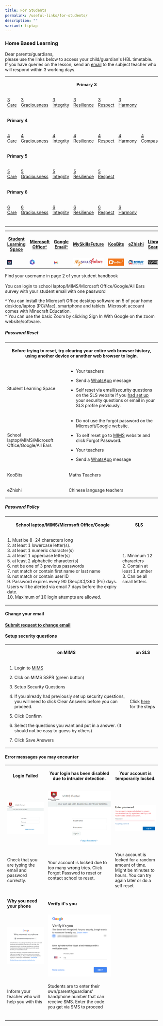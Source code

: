 ```yaml
---
title: For Students
permalink: /useful-links/for-students/
description: ""
variant: tiptap
---
```

<h3>Home Based Learning</h3>
<p>Dear parents/guardians,
<br>please use the links below to access your child/guardian's HBL timetable.
<br>If you have queries on the lesson, send an <a href="https://www.cantonmentpri.moe.edu.sg/our-school/our-staff/" rel="noopener noreferrer nofollow" target="_blank">email</a> to
the subject teacher who will respond within 3 working days.</p>
<table style="minWidth: 175px">
<colgroup>
<col>
<col>
<col>
<col>
<col>
<col>
<col>
</colgroup>
<tbody>
<tr>
<th rowspan="1" colspan="7">
<p>Primary 3</p>
</th>
</tr>
<tr>
<td rowspan="1" colspan="1">
<p><a href="https://docs.google.com/spreadsheets/d/1bcughpx3N0yEcVrZ8iqT76ZLjSGrVIKLOnUU571u0Vs/pubhtml?gid=0&amp;single=true" rel="noopener noreferrer nofollow" target="_blank">3 Care</a>
</p>
</td>
<td rowspan="1" colspan="1">
<p><a href="https://docs.google.com/spreadsheets/d/1bcughpx3N0yEcVrZ8iqT76ZLjSGrVIKLOnUU571u0Vs/pubhtml?gid=469599096&amp;single=true" rel="noopener noreferrer nofollow" target="_blank">3 Graciousness</a>
</p>
</td>
<td rowspan="1" colspan="1">
<p><a href="https://docs.google.com/spreadsheets/d/1bcughpx3N0yEcVrZ8iqT76ZLjSGrVIKLOnUU571u0Vs/pubhtml?gid=1775855043&amp;single=true" rel="noopener noreferrer nofollow" target="_blank">3 Integrity</a>
</p>
</td>
<td rowspan="1" colspan="1">
<p><a href="https://docs.google.com/spreadsheets/d/1bcughpx3N0yEcVrZ8iqT76ZLjSGrVIKLOnUU571u0Vs/pubhtml?gid=1040134881&amp;single=true" rel="noopener noreferrer nofollow" target="_blank">3 Resilience</a>
</p>
</td>
<td rowspan="1" colspan="1">
<p><a href="https://docs.google.com/spreadsheets/d/1bcughpx3N0yEcVrZ8iqT76ZLjSGrVIKLOnUU571u0Vs/pubhtml?gid=1680180060&amp;single=true" rel="noopener noreferrer nofollow" target="_blank">3 Respect</a>
</p>
</td>
<td rowspan="1" colspan="1">
<p><a href="https://docs.google.com/spreadsheets/d/1bcughpx3N0yEcVrZ8iqT76ZLjSGrVIKLOnUU571u0Vs/pubhtml?gid=389070328&amp;single=true" rel="noopener noreferrer nofollow" target="_blank">3 Harmony</a>
</p>
</td>
<td rowspan="1" colspan="1">
<p></p>
</td>
</tr>
<tr>
<td rowspan="1" colspan="7">
<p><strong>Primary 4</strong>
</p>
</td>
</tr>
<tr>
<td rowspan="1" colspan="1">
<p><a href="https://docs.google.com/spreadsheets/d/1RJ1HhtMOG4GUEmDYg0fKbhl1yo7Vb38cAPJxK_RlKCM/pubhtml?gid=0&amp;single=true" rel="noopener noreferrer nofollow" target="_blank">4 Care</a>
</p>
</td>
<td rowspan="1" colspan="1">
<p><a href="https://docs.google.com/spreadsheets/d/1RJ1HhtMOG4GUEmDYg0fKbhl1yo7Vb38cAPJxK_RlKCM/pubhtml?gid=1472675510&amp;single=true" rel="noopener noreferrer nofollow" target="_blank">4 Graciousness</a>
</p>
</td>
<td rowspan="1" colspan="1">
<p><a href="https://docs.google.com/spreadsheets/d/1RJ1HhtMOG4GUEmDYg0fKbhl1yo7Vb38cAPJxK_RlKCM/pubhtml?gid=1119276278&amp;single=true" rel="noopener noreferrer nofollow" target="_blank">4 Integrity</a>
</p>
</td>
<td rowspan="1" colspan="1">
<p><a href="https://docs.google.com/spreadsheets/d/1RJ1HhtMOG4GUEmDYg0fKbhl1yo7Vb38cAPJxK_RlKCM/pubhtml?gid=869842246&amp;single=true" rel="noopener noreferrer nofollow" target="_blank">4 Resilience</a>
</p>
</td>
<td rowspan="1" colspan="1">
<p><a href="https://docs.google.com/spreadsheets/d/1RJ1HhtMOG4GUEmDYg0fKbhl1yo7Vb38cAPJxK_RlKCM/pubhtml?gid=249488763&amp;single=true" rel="noopener noreferrer nofollow" target="_blank">4 Respect</a>
</p>
</td>
<td rowspan="1" colspan="1">
<p><a href="https://docs.google.com/spreadsheets/d/1RJ1HhtMOG4GUEmDYg0fKbhl1yo7Vb38cAPJxK_RlKCM/pubhtml?gid=765987100&amp;single=true" rel="noopener noreferrer nofollow" target="_blank">4 Harmony</a>
</p>
</td>
<td rowspan="1" colspan="1">
<p><a href="https://docs.google.com/spreadsheets/d/1RJ1HhtMOG4GUEmDYg0fKbhl1yo7Vb38cAPJxK_RlKCM/pubhtml?gid=658703075&amp;single=true" rel="noopener noreferrer nofollow" target="_blank">4 Compassion</a>
</p>
</td>
</tr>
<tr>
<td rowspan="1" colspan="7">
<p><strong>Primary 5</strong>
</p>
</td>
</tr>
<tr>
<td rowspan="1" colspan="1">
<p><a href="https://docs.google.com/spreadsheets/d/1OngDqJp5IBx1Il46X1q2ztto-6HpRcl7IQ0l2Cgmq08/pubhtml?gid=0&amp;single=true" rel="noopener noreferrer nofollow" target="_blank">5 Care</a>
</p>
</td>
<td rowspan="1" colspan="1">
<p><a href="https://docs.google.com/spreadsheets/d/1OngDqJp5IBx1Il46X1q2ztto-6HpRcl7IQ0l2Cgmq08/pubhtml?gid=1472675510&amp;single=true" rel="noopener noreferrer nofollow" target="_blank">5 Graciousness</a>
</p>
</td>
<td rowspan="1" colspan="1">
<p><a href="https://docs.google.com/spreadsheets/d/1OngDqJp5IBx1Il46X1q2ztto-6HpRcl7IQ0l2Cgmq08/pubhtml?gid=1119276278&amp;single=true" rel="noopener noreferrer nofollow" target="_blank">5 Integrity</a>
</p>
</td>
<td rowspan="1" colspan="1">
<p><a href="https://docs.google.com/spreadsheets/d/1OngDqJp5IBx1Il46X1q2ztto-6HpRcl7IQ0l2Cgmq08/pubhtml?gid=869842246&amp;single=true" rel="noopener noreferrer nofollow" target="_blank">5 Resilience</a>
</p>
</td>
<td rowspan="1" colspan="1">
<p><a href="https://docs.google.com/spreadsheets/d/1OngDqJp5IBx1Il46X1q2ztto-6HpRcl7IQ0l2Cgmq08/pubhtml?gid=249488763&amp;single=true" rel="noopener noreferrer nofollow" target="_blank">5 Respect</a>
</p>
</td>
<td rowspan="1" colspan="1">
<p></p>
</td>
<td rowspan="1" colspan="1">
<p></p>
</td>
</tr>
<tr>
<td rowspan="1" colspan="7">
<p><strong>Primary 6</strong>
</p>
</td>
</tr>
<tr>
<td rowspan="1" colspan="1">
<p><a href="https://docs.google.com/spreadsheets/d/1aWNAcswx1u674lsUFWdfloApALT9mVYDN8BhEpq80d8/pubhtml?gid=0&amp;single=true" rel="noopener noreferrer nofollow" target="_blank">6 Care</a>
</p>
</td>
<td rowspan="1" colspan="1">
<p><a href="https://docs.google.com/spreadsheets/d/1aWNAcswx1u674lsUFWdfloApALT9mVYDN8BhEpq80d8/pubhtml?gid=1472675510&amp;single=true" rel="noopener noreferrer nofollow" target="_blank">6 Graciousness</a>
</p>
</td>
<td rowspan="1" colspan="1">
<p><a href="https://docs.google.com/spreadsheets/d/1aWNAcswx1u674lsUFWdfloApALT9mVYDN8BhEpq80d8/pubhtml?gid=1119276278&amp;single=true" rel="noopener noreferrer nofollow" target="_blank">6 Integrity</a>
</p>
</td>
<td rowspan="1" colspan="1">
<p><a href="https://docs.google.com/spreadsheets/d/1aWNAcswx1u674lsUFWdfloApALT9mVYDN8BhEpq80d8/pubhtml?gid=869842246&amp;single=true" rel="noopener noreferrer nofollow" target="_blank">6 Resilience</a>
</p>
</td>
<td rowspan="1" colspan="1">
<p><a href="https://docs.google.com/spreadsheets/d/1aWNAcswx1u674lsUFWdfloApALT9mVYDN8BhEpq80d8/pubhtml?gid=249488763&amp;single=true" rel="noopener noreferrer nofollow" target="_blank">6 Respect</a>
</p>
</td>
<td rowspan="1" colspan="1">
<p><a href="https://docs.google.com/spreadsheets/d/1aWNAcswx1u674lsUFWdfloApALT9mVYDN8BhEpq80d8/pubhtml?gid=1408910733&amp;single=true" rel="noopener noreferrer nofollow" target="_blank">6 Harmony</a>
</p>
</td>
<td rowspan="1" colspan="1">
<p></p>
</td>
</tr>
<tr>
<td rowspan="1" colspan="1">
<p></p>
</td>
<td rowspan="1" colspan="1">
<p></p>
</td>
<td rowspan="1" colspan="1">
<p></p>
</td>
<td rowspan="1" colspan="1">
<p></p>
</td>
<td rowspan="1" colspan="1">
<p></p>
</td>
<td rowspan="1" colspan="1">
<p></p>
</td>
<td rowspan="1" colspan="1">
<p></p>
</td>
</tr>
</tbody>
</table>
<p></p>
<table style="minWidth: 175px">
<colgroup>
<col>
<col>
<col>
<col>
<col>
<col>
<col>
</colgroup>
<tbody>
<tr>
<th rowspan="1" colspan="1">
<p><a href="https://vle.learning.moe.edu.sg/login" rel="noopener noreferrer nofollow" target="_blank">Student Learning Space</a>
</p>
</th>
<th rowspan="1" colspan="1">
<p><a href="https://www.office.com/" rel="noopener noreferrer nofollow" target="_blank">Microsoft Office^</a>
</p>
</th>
<th rowspan="1" colspan="1">
<p><a href="https://workspace.google.com/dashboard" rel="noopener noreferrer nofollow" target="_blank">Google Email^</a>
</p>
</th>
<th rowspan="1" colspan="1">
<p><a href="https://www.myskillsfuture.gov.sg/content/student/en/primary.html" rel="noopener noreferrer nofollow" target="_blank">MySkillsFuture</a>
</p>
</th>
<th rowspan="1" colspan="1">
<p><a href="https://member.koobits.com/" rel="noopener noreferrer nofollow" target="_blank">KooBits</a>
</p>
</th>
<th rowspan="1" colspan="1">
<p><a href="https://www.ezhishi.net/Contents/" rel="noopener noreferrer nofollow" target="_blank">eZhishi</a>
</p>
</th>
<th rowspan="1" colspan="1">
<p><a href="https://schoolibrary.moe.edu.sg/cantonmentpri/cgi-bin/spydus.exe/MSGTRN/WPAC/HOME" rel="noopener noreferrer nofollow" target="_blank">Library Search</a>
</p>
</th>
</tr>
<tr>
<td rowspan="1" colspan="1">
<div class="isomer-image-wrapper">
<img style="width:25%" height="auto" width="100%" src="/images/SLS%20Icon.png">
</div>
</td>
<td rowspan="1" colspan="1">
<div class="isomer-image-wrapper">
<img style="width:25%" height="auto" width="100%" src="/images/MS365.png">
</div>
</td>
<td rowspan="1" colspan="1">
<div class="isomer-image-wrapper">
<img style="width:25%" height="auto" width="100%" src="/images/Gmail.jpg">
</div>
</td>
<td rowspan="1" colspan="1">
<div class="isomer-image-wrapper">
<img style="width:100%" height="auto" width="100%" src="/images/Myskillsfuture.jpg">
</div>
</td>
<td rowspan="1" colspan="1">
<div class="isomer-image-wrapper">
<img style="width:100%" height="auto" width="100%" src="/images/Koobits.jpg">
</div>
</td>
<td rowspan="1" colspan="1">
<div class="isomer-image-wrapper">
<img style="width:100%" height="auto" width="100%" src="/images/Ezhishi.jpg">
</div>
</td>
<td rowspan="1" colspan="1">
<div class="isomer-image-wrapper">
<img style="width:100%" height="auto" width="100%" src="/images/Spydus.jpg">
</div>
</td>
</tr>
</tbody>
</table>
<p>Find your username in page 2 of your student handbook
<br>
<br>You can login to school laptop/MIMS/Microsoft Office/Google/All Ears survey
with your student email with one password</p>
<p>^ You can install the Microsoft Office desktop software on 5 of your home
desktop/laptop (PC/Mac), smartphone and tablets. Microsoft account comes
with Minecraft Education.
<br>^ You can use the basic Zoom by clicking Sign In With Google on the zoom
website/software.</p>
<h5>Password Reset</h5>
<table style="minWidth: 50px">
<colgroup>
<col>
<col>
</colgroup>
<tbody>
<tr>
<th rowspan="1" colspan="2">
<p>Before trying to reset, try clearing your entire web browser history,
using another device or another web browser to login.</p>
</th>
</tr>
<tr>
<td rowspan="1" colspan="1">
<p>Student Learning Space</p>
</td>
<td rowspan="1" colspan="1">
<ul data-tight="true" class="tight">
<li>
<p>Your teachers</p>
</li>
<li>
<p>Send a <a href="http://wa.me/6565119555" rel="noopener noreferrer nofollow" target="_blank">WhatsApp</a> message</p>
</li>
<li>
<p>Self reset via email/security questions on the SLS website if you <a href="https://www.learning.moe.edu.sg/student-user-guide/customise/update-answers-to-security-questions/" rel="noopener noreferrer nofollow" target="_blank">had set up</a> your
security questions or email in your SLS profile previously.</p>
</li>
</ul>
</td>
</tr>
<tr>
<td rowspan="1" colspan="1">
<p>School laptop/MIMS/Microsoft Office/Google/All Ears</p>
</td>
<td rowspan="1" colspan="1">
<ul data-tight="true" class="tight">
<li>
<p>Do not use the forgot password on the Microsoft/Google website.</p>
</li>
<li>
<p>To self reset go to <a href="https://mims.moe.gov.sg/" rel="noopener noreferrer nofollow" target="_blank">MIMS</a> website and click Forgot Password.</p>
</li>
<li>
<p>Your teachers</p>
</li>
<li>
<p>Send a <a href="http://wa.me/6565119555" rel="noopener noreferrer nofollow" target="_blank">WhatsApp</a> message</p>
</li>
</ul>
</td>
</tr>
<tr>
<td rowspan="1" colspan="1">
<p>KooBits</p>
</td>
<td rowspan="1" colspan="1">
<p>Maths Teachers</p>
</td>
</tr>
<tr>
<td rowspan="1" colspan="1">
<p>eZhishi</p>
</td>
<td rowspan="1" colspan="1">
<p>Chinese language teachers</p>
</td>
</tr>
</tbody>
</table>
<h5>Password Policy</h5>
<table style="minWidth: 50px">
<colgroup>
<col>
<col>
</colgroup>
<tbody>
<tr>
<th rowspan="1" colspan="1">
<p>School laptop/MIMS/Microsoft Office/Google</p>
</th>
<th rowspan="1" colspan="1">
<p>SLS</p>
</th>
</tr>
<tr>
<td rowspan="1" colspan="1">
<p>1. Must be 8-24 characters long
<br>2. at least 1 lowercase letter(s).
<br>3. at least 1 numeric character(s)
<br>4. at least 1 uppercase letter(s)
<br>5. at least 2 alphabetic character(s)
<br>6. not be one of 3 previous passwords
<br>7. not match or contain first name or last name
<br>8. not match or contain user ID
<br>9. Password expires every 90 (Sec/JC)/360 (Pri) days. Users will be alerted
via email 7 days before the expiry date.
<br>10. Maximum of 10 login attempts are allowed.</p>
</td>
<td rowspan="1" colspan="1">
<p>1. Minimum 12 characters
<br>2. Contain at least 1 number
<br>3. Can be all small letters</p>
</td>
</tr>
</tbody>
</table>
<h4>Change your email</h4>
<h4><a href="https://form.gov.sg/659cee0595fffa0011ef2da2" rel="noopener noreferrer nofollow" target="_blank">Submit request to change email</a></h4>
<h4>Setup security questions</h4>
<table style="minWidth: 50px">
<colgroup>
<col>
<col>
</colgroup>
<tbody>
<tr>
<th rowspan="1" colspan="1">
<p>on MIMS</p>
</th>
<th rowspan="1" colspan="1">
<p>on SLS</p>
</th>
</tr>
<tr>
<td rowspan="1" colspan="1">
<ol data-tight="true" class="tight">
<li>
<p>Login to <a href="https://mims.moe.gov.sg/" rel="noopener noreferrer nofollow" target="_blank">MIMS</a>
</p>
</li>
<li>
<p>Clck on MIMS SSPR (green button)</p>
</li>
<li>
<p>Setup Security Questions</p>
</li>
<li>
<p>If you already had previously set up security questions, you will need
to click Clear Answers before you can proceed.</p>
</li>
<li>
<p>Click Confirm</p>
</li>
<li>
<p>Select the questions you want and put in a answer. (It should not be easy
to guess by others)</p>
</li>
<li>
<p>Click Save Answers</p>
</li>
</ol>
</td>
<td rowspan="1" colspan="1">
<p>Click <a href="https://www.learning.moe.edu.sg/student-user-guide/customise/update-answers-to-security-questions/" rel="noopener noreferrer nofollow" target="_blank">here</a> for
the steps</p>
</td>
</tr>
</tbody>
</table>
<h4>Error messages you may encounter</h4>
<table style="minWidth: 75px">
<colgroup>
<col>
<col>
<col>
</colgroup>
<tbody>
<tr>
<th rowspan="1" colspan="1">
<p>Login Failed</p>
</th>
<th rowspan="1" colspan="1">
<p>Your login has been disabled due to intruder detection.</p>
</th>
<th rowspan="1" colspan="1">
<p>Your account is temporarily locked.</p>
</th>
</tr>
<tr>
<td rowspan="1" colspan="1">
<p></p>
<div class="isomer-image-wrapper">
<img style="width: 100%" height="auto" width="100%" alt="" src="/images/Login_Failed.png">
</div>
</td>
<td rowspan="1" colspan="1">
<p></p>
<div class="isomer-image-wrapper">
<img style="width: 100%" height="auto" width="100%" alt="" src="/images/Intruder.png">
</div>
</td>
<td rowspan="1" colspan="1">
<p></p>
<div class="isomer-image-wrapper">
<img style="width: 100%" height="auto" width="100%" alt="" src="/images/Wrong Pasword.png">
</div>
</td>
</tr>
<tr>
<td rowspan="1" colspan="1">
<p>Check that you are typing the email and password correctly.</p>
</td>
<td rowspan="1" colspan="1">
<p>Your account is locked due to too many wrong tries. Click Forgot Passwod
to reset or contact school to reset.</p>
</td>
<td rowspan="1" colspan="1">
<p>Your account is locked for a random amount of time. Might be minutes to
hours. You can try again later or do a self reset</p>
</td>
</tr>
<tr>
<td rowspan="1" colspan="1">
<p><strong>Why you need your phone</strong>
</p>
</td>
<td rowspan="1" colspan="1">
<p><strong>Verify it's you</strong>
</p>
</td>
<td rowspan="1" colspan="1">
<p></p>
</td>
</tr>
<tr>
<td rowspan="1" colspan="1">
<div class="isomer-image-wrapper">
<img style="width: 100%" height="auto" width="100%" alt="" src="/images/Why%20you%20need%20your%20phone.png">
</div>
</td>
<td rowspan="1" colspan="1">
<div class="isomer-image-wrapper">
<img style="width: 100%" height="auto" width="100%" alt="" src="/images/Verify%20its%20you.png">
</div>
</td>
<td rowspan="1" colspan="1">
<p></p>
</td>
</tr>
<tr>
<td rowspan="1" colspan="1">
<p>Inform your teacher who will help you with this</p>
</td>
<td rowspan="1" colspan="1">
<p>Students are to enter their own/parent/guardians' handphone number that
can receive SMS. Enter the code you get via SMS to proceed</p>
</td>
<td rowspan="1" colspan="1">
<p></p>
</td>
</tr>
<tr>
<td rowspan="1" colspan="1">
<p></p>
</td>
<td rowspan="1" colspan="1">
<p></p>
</td>
<td rowspan="1" colspan="1">
<p></p>
</td>
</tr>
</tbody>
</table>
<p></p>